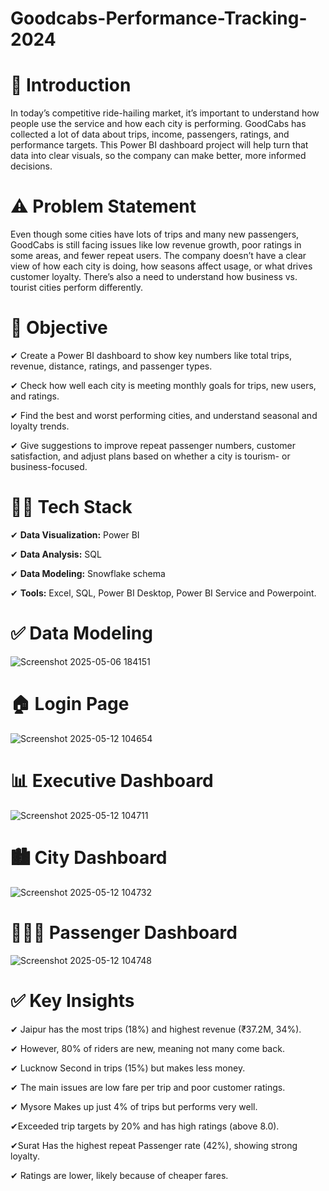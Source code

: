 # Goodcabs-Performance-Tracking-2024

# 📝  Introduction
In today’s competitive ride-hailing market, it’s important to understand how people use the service and how each city is performing. GoodCabs has collected a lot of data about trips, income, passengers, ratings, and performance targets. This Power BI dashboard project will help turn that data into clear visuals, so the company can make better, more informed decisions.

# ⚠️ Problem Statement
Even though some cities have lots of trips and many new passengers, GoodCabs is still facing issues like low revenue growth, poor ratings in some areas, and fewer repeat users. The company doesn’t have a clear view of how each city is doing, how seasons affect usage, or what drives customer loyalty. There’s also a need to understand how business vs. tourist cities perform differently.

# 🎯 Objective
✔ Create a Power BI dashboard to show key numbers like total trips, revenue, distance, ratings, and passenger types.

✔ Check how well each city is meeting monthly goals for trips, new users, and ratings.

✔ Find the best and worst performing cities, and understand seasonal and loyalty trends.

✔ Give suggestions to improve repeat passenger numbers, customer satisfaction, and adjust plans based on whether a city is tourism- or business-focused.

# 👩‍💻 Tech Stack

✔ **Data Visualization:** Power BI

✔ **Data Analysis:** SQL

✔ **Data Modeling:** Snowflake schema

✔ **Tools:** Excel, SQL, Power BI Desktop, Power BI Service and Powerpoint.

# ✅ Data Modeling
![Screenshot 2025-05-06 184151](https://github.com/user-attachments/assets/915120ee-985f-4976-9963-88480db152b8)

# 🏠 Login Page
![Screenshot 2025-05-12 104654](https://github.com/user-attachments/assets/fba9d1b0-8086-41b6-92f5-5aef1f517f5f)
# 📊 Executive Dashboard
![Screenshot 2025-05-12 104711](https://github.com/user-attachments/assets/48f524c4-63ad-4e7c-80a9-a1d71447b978)
# 🏙️ City Dashboard
![Screenshot 2025-05-12 104732](https://github.com/user-attachments/assets/9767d643-0348-48cc-b362-4f03d15c7830)
# 👨‍👩‍👧 Passenger Dashboard
![Screenshot 2025-05-12 104748](https://github.com/user-attachments/assets/d9557d24-e1ae-4312-a411-357d6fb806d2)

# ✅ Key Insights

✔ Jaipur has the most trips (18%) and highest revenue (₹37.2M, 34%).

✔ However, 80% of riders are new, meaning not many come back.

✔ Lucknow Second in trips (15%) but makes less money.

✔ The main issues are low fare per trip and poor customer ratings.

✔ Mysore Makes up just 4% of trips but performs very well.

✔Exceeded trip targets by 20% and has high ratings (above 8.0).

✔Surat Has the highest repeat Passenger rate (42%), showing strong loyalty.

✔ Ratings are lower, likely because of cheaper fares.
